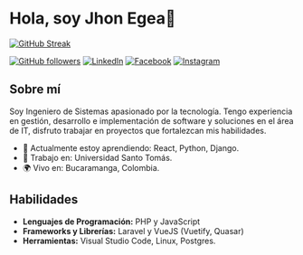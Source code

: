 # Hola, soy Jhon Egea👋
[![GitHub Streak](https://github-readme-streak-stats.herokuapp.com?user=jhonegea&theme=onedark&hide_border=true&locale=es&short_numbers=true&date_format=M%20j%5B%2C%20Y%5D)](https://git.io/streak-stats)

[![GitHub followers](https://img.shields.io/github/followers/jhonegea?style=social)](https://github.com/jhonegea)
[![LinkedIn](https://img.shields.io/badge/LinkedIn-%230077B5.svg?&style=flat-square&logo=linkedin&logoColor=white)](https://linkedin.com/in/jhon-egea-sossa)
[![Facebook](https://img.shields.io/badge/Facebook-%231877F2.svg?&style=flat-square&logo=facebook&logoColor=white)](https://facebook.com/jhon.egea.s)
[![Instagram](https://img.shields.io/badge/Instagram-%23E4405F.svg?&style=flat-square&logo=instagram&logoColor=white)](https://instagram.com/jhon.egea)

## Sobre mí

Soy Ingeniero de Sistemas apasionado por la tecnología. Tengo experiencia en gestión, desarrollo e implementación de software y soluciones en el área de IT, disfruto trabajar en proyectos que fortalezcan mis habilidades.

- 🌱 Actualmente estoy aprendiendo: React, Python, Django.
- 💼 Trabajo en: Universidad Santo Tomás.
- 🌍 Vivo en: Bucaramanga, Colombia.

## Habilidades

- **Lenguajes de Programación:** PHP y JavaScript
- **Frameworks y Librerías:** Laravel y VueJS (Vuetify, Quasar)
- **Herramientas:** Visual Studio Code, Linux, Postgres.
